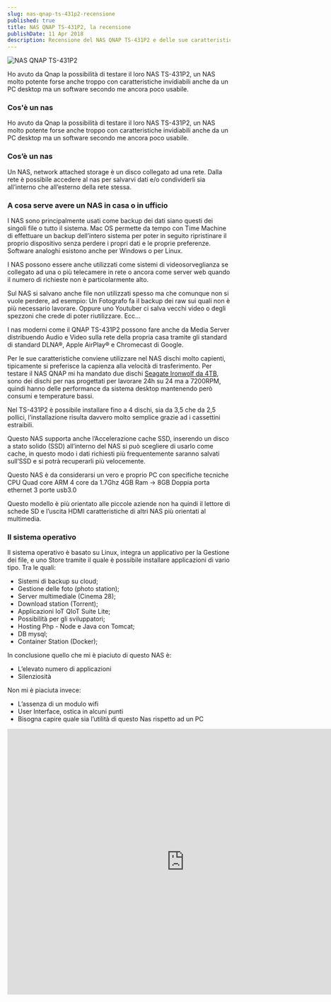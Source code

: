 ```yaml
---
slug: nas-qnap-ts-431p2-recensione
published: true
title: NAS QNAP TS-431P2, la recensione
publishDate: 11 Apr 2018
description: Recensione del NAS QNAP TS-431P2 e delle sue caratteristiche principali
---
```


![NAS QNAP TS-431P2](https://www.qnap.com/i/_attach_file/product/photo/800_500/287_1495784767_TS-431P2_Right-angle-of-elevation.png)

Ho avuto da Qnap la possibilità di testare il loro NAS TS-431P2, un NAS molto potente forse anche troppo con caratteristiche invidiabili anche da un PC desktop ma un software secondo me ancora poco usabile.

<!--more-->

### Cos'è un nas
Ho avuto da Qnap la possibilità di testare il loro NAS TS-431P2, un NAS molto potente forse anche troppo con caratteristiche invidiabili anche da un PC desktop ma un software secondo me ancora poco usabile.
</p>

<!--more-->
<p>
<h3>Cos’è un nas</h3>
Un NAS, network attached storage è un disco collegato ad una rete. Dalla rete è possibile accedere al nas per salvarvi dati e/o condividerli sia all’interno che all’esterno della rete stessa.
</p><p>
<h3>A cosa serve avere un NAS in casa o in ufficio</h3>
I NAS sono principalmente usati come backup dei dati siano questi dei singoli file o tutto il sistema. Mac OS permette da tempo con Time Machine di effettuare un backup dell’intero sistema per poter in seguito ripristinare il proprio dispositivo senza perdere i propri dati e le proprie preferenze. Software analoghi esistono anche per Windows o per Linux.
</p><p>
I NAS possono essere anche utilizzati come sistemi di videosorveglianza se collegato ad una o più telecamere in rete o ancora come server web quando il numero di richieste non è particolarmente alto.
</p><p>
Sul NAS si salvano anche file non utilizzati spesso ma che comunque non si vuole perdere, ad esempio:
Un Fotografo fa il backup dei raw sui quali non è più necessario lavorare.
Oppure uno Youtuber ci salva vecchi video o degli spezzoni che crede di poter riutilizzare.
Ecc…
</p><p>
I nas moderni come il QNAP TS-431P2 possono fare anche da Media Server distribuendo Audio e Video sulla rete della propria casa tramite gli standard di standard DLNA®, Apple AirPlay® e Chromecast di Google.
</p><p>
Per le sue caratteristiche conviene utilizzare nel NAS dischi molto capienti, tipicamente si preferisce la capienza alla velocità di trasferimento. Per testare il NAS QNAP mi ha mandato due dischi <a href="https://www.seagate.com/it/it/internal-hard-drives/hdd/ironwolf/">
 Seagate Ironwolf da 4TB</a>, sono dei dischi per nas progettati per lavorare 24h su 24 ma a 7200RPM, quindi hanno delle performance da sistema desktop mantenendo però consumi e temperature bassi.
</p><p>
Nel TS-431P2 è possibile installare fino a 4 dischi, sia da 3,5 che da 2,5 pollici, l’installazione risulta davvero molto semplice grazie ad i cassettini estraibili.
</p><p>
  Questo NAS supporta anche l’Accelerazione cache SSD, inserendo un disco a stato solido (SSD) all’interno del NAS si può scegliere di usarlo come cache, in questo modo i dati richiesti più frequentemente saranno salvati sull’SSD e si potrà recuperarli più velocemente.
</p><p>
  Questo NAS è da considerarsi un vero e proprio PC con specifiche tecniche
CPU Quad core ARM 4 core da 1.7Ghz
4GB Ram -> 8GB
Doppia porta ethernet
3 porte usb3.0
</p><p>Questo modello è più orientato alle piccole aziende non ha quindi il lettore di schede SD e l’uscita HDMI caratteristiche di altri NAS più orientati al multimedia.
</p><p>
<h3>Il sistema operativo</h3>
Il sistema operativo è basato su Linux, integra un applicativo per la Gestione dei file, e uno Store tramite il quale è possibile installare applicazioni di vario tipo. Tra le quali:
<ul>
<li>Sistemi di backup su cloud;</li>
<li>Gestione delle foto (photo station);</li>
<li>Server multimediale  (Cinema 28);</li>
<li>Download station (Torrent);</li>
<li>Applicazioni IoT QIoT Suite Lite;</li>
<li>Possibilità per gli sviluppatori;</li>
<li>Hosting Php - Node e Java con Tomcat;</li>
<li>DB mysql;</li>
<li>Container Station (Docker);</li>
</ul>
</p><p>
In conclusione quello che mi è piaciuto di questo NAS è:
<ul>
<li>L’elevato numero di applicazioni</li>
<li>Silenziosità</li>
</ul>

Non mi è piaciuta invece:
<ul>
<li>L’assenza di un modulo wifi</li>
<li>User Interface, ostica in alcuni punti</li>
<li>Bisogna capire quale sia l’utilità di questo Nas rispetto ad un PC</li>
</ul>
</p>
<iframe width="800" height="600" src="https://www.youtube.com/embed/Md4ZRJQZZXk" frameborder="0" allow="autoplay; encrypted-media" allowfullscreen></iframe>

